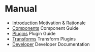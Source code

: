 # Manual

* [Introduction](introduction.md) Motivation & Rationale
* [Components](components.md) Component Guide
* [Plugins](plugins.md) Plugin Guide
* [Transforms](transforms.md) Transform Plugins
* [Developer](developer.md) Developer Documentation

